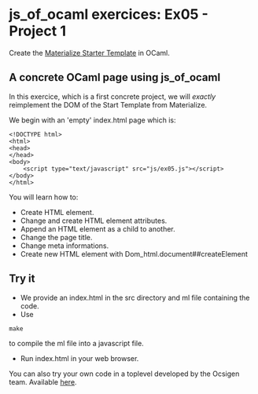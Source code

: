 # js_of_ocaml exercices: Ex05 - Project 1

Create the [Materialize Starter
Template](http://materializecss.com/templates/starter-template/preview.html) in
OCaml.

## A concrete OCaml page using js_of_ocaml

In this exercice, which is a first concrete project, we will *exactly* reimplement the DOM
of the Start Template from Materialize.

We begin with an 'empty' index.html page which is:

```
<!DOCTYPE html>
<html>
<head>
</head>
<body>
	<script type="text/javascript" src="js/ex05.js"></script>
</body>
</html>
```

You will learn how to:
* Create HTML element.
* Change and create HTML element attributes.
* Append an HTML element as a child to another.
* Change the page title.
* Change meta informations.
* Create new HTML element with Dom_html.document##createElement

## Try it

* We provide an index.html in the src directory and ml file containing the code.
* Use
```
make
```
to compile the ml file into a javascript file.
* Run index.html in your web browser.

You can also try your own code in a toplevel developed by the Ocsigen team.
Available [here](http://ocsigen.org/js_of_ocaml/2.7/files/toplevel/).
